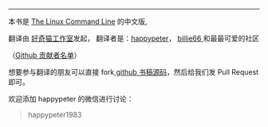 
---

本书是  [The Linux Command Line](http://linuxcommand.org/) 的中文版,

翻译由 [好奇猫工作室](https://haoqicat.com/)发起， 翻译者是：[happypeter](https://github.com/happypeter)， [billie66 ](http://github.com/billie66)和最最可爱的社区

（[Github 贡献者名单](https://github.com/billie66/TLCL/graphs/contributors)）

想要参与翻译的朋友可以直接 fork[ github 书稿源码](ttps://github.com/billie66/TLCL)，然后给我们发 Pull Request 即可。

欢迎添加 happypeter 的微信进行讨论：

> happypeter1983



